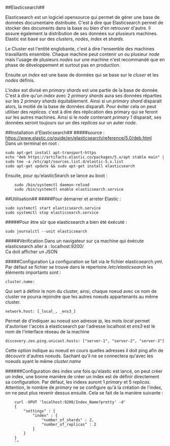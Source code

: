 ##Elasticsearch##

Elasticsearch est un logiciel opensource qui permet de gérer une base de données documentaire distribuée. C'est à dire que Elasticsearch permet de stocker des documents dans la base ou bien d'en retrouver d'autre. Il assure également la distribution de ses données sur plusieurs machines. Elastic est basé sur des _clusters_, _nodes_, _index_ et _shards_. 

Le Cluster est l'entité englobante, c'est à dire l'ensemble des machines travaillants ensemble. Chaque machine peut contenir un ou plusieur _node_ mais l'usage de plusieurs _nodes_ sur une machine n'est recommandé que en phase de développement et surtout pas en production.

Ensuite un _index_ est une base de données qui se base sur le _cluser_ et les _nodes_ définis.

L'_index_ est divisé en _primary shards_ est une partie de la base de donnée. C'est à dire qu'un _index_ avec 2 _primary shards_ aura ses données réparties sur les 2 _primary shards_ équitablement. Ainsi si un _primary shard_ disparait alors, la moitié de la base de données disparaît. Pour éviter cela on peut utiliser des _replicas_. c'est à dire des réplication des primary qui se feront sur les autres machines. Ainsi si le _node_ contenant _primary 1_ disparait, ses données seront toujours sur un des _replicas_ sur un auter _node_. 


##Installation d'Elasticsearch##
#####source : https://www.elastic.co/guide/en/elasticsearch/reference/5.0/deb.html  
Dans un terminal en root :  

    sudo apt-get install apt-transport-https
    echo "deb https://artifacts.elastic.co/packages/5.x/apt stable main" | sudo tee -a /etc/apt/sources.list.d/elastic-5.x.list  
    sudo apt-get update && sudo apt-get install elasticsearch  

Ensuite, pour qu'elasticSearch se lance au boot :

        sudo /bin/systemctl daemon-reload  
        sudo /bin/systemctl enable elasticsearch.service  

##Utilisation##
#####Pour démarrer et arreter Elastic :  

    sudo systemctl start elasticsearch.service  
    sudo systemctl stop elasticsearch.service  

#####Pour être sûr que elasticsearch a bien été éxécuté :  

    sudo journalctl --unit elasticsearch  


#####Vérification
Dans un navigateur sur ça machine qui éxécute elasticsearch aller à : localhost:9200/  
Ca doit afficher un JSON  


#####Configuration
La configuration se fait via le fichier elasticsearch.yml. Par défaut se fichier se trouve dans le répertoire _/etc/elasticsearch_
les éléments importants sont :
 
    cluster.name:
    
 Qui sert à définir le nom du cluster, ainsi, chaque noeud avec ce nom de cluster ne pourra rejoindre que les autres noeuds appartenants au même cluster.
 
    network.host: [_local_, _ens3_]

Permet de d'indiquer au noeud son adresse ip, les mots _local_ permet d'autoriser l'accès à elasticsearch par l'adresse localhost et _ens3_ est le nom de l'interface réseau de la machine

    discovery.zen.ping.unicast.hosts: ["server-1", "server-2", "server-3"]
    
Cette option indique au noeud en cours quelles adresses il doit ping afin de découvrir d'autres noeuds. Sachant qu'il ne se connectera qu'avec les noeuds ayant le même _cluster.name_

######Configuration des index
une fois qu'elastic est lancé, on peut créer un index, une bonne manière de créer un index est de définir directement sa configuration. Par défaut, les indexs auront 1 _primary_ et 5 _replicas_.
Attention, le nombre de _primary_ ne se configure qu'à la création de l'index, on ne peut plus revenir dessus ensuite. Cela se fait de la manière suivante :

        curl -XPUT 'localhost:9200/Index_Name?pretty' -d'
        {
            "settings" : {
                "index" : {
                    "number_of_shards" : 2, 
                    "number_of_replicas" : 2 
                }
            }
        }
        '" 




    











